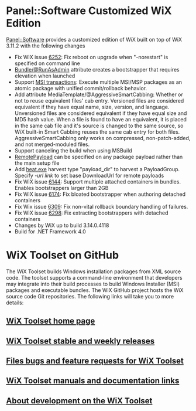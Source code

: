 # Panel::Software Customized WiX Edition

[Panel::Software](http://www.panel-sw.com) provides a customized edition of WiX built on top of WiX 3.11.2 with the following changes

- Fix WiX issue [6252](https://github.com/wixtoolset/issues/issues/6252): Fix reboot on upgrade when "-norestart" is specified on command line
- [Bundle/@RunAsAdmin](https://github.com/wixtoolset/issues/issues/5309) attribute creates a bootstrapper that requires elevation when launched
- Support [MSI transactions](https://github.com/wixtoolset/issues/issues/5386): Execute multiple MSI/MSP packages as an atomic package with unified commit/rollback behavior.
- Add attribute MediaTemplate/@AggressiveSmartCabbing:
  Whether or not to reuse equivalent files' cab entry. Versioned files are considered equivalent if they have equal name, size, version, and language. Unversioned files are considered equivalent if they have equal size and MD5 hash value.
  When a file is found to have an equivalent, it is placed in the same cab file and it's source is changed to the same source, so WiX built-in Smart Cabbing reuses the same cab entry for both files. 
  AggressiveSmartCabbing only works on compressed, non-patch-added, and not merged-moduled files.
- Support canceling the build when using MSBuild
- [RemotePayload](https://wixtoolset.org/documentation/manual/v3/xsd/wix/remotepayload.html) can be specified on any package payload rather than the main setup file
- Add [heat.exe](https://wixtoolset.org/documentation/manual/v3/overview/heat.html) harvest type "payload_dir" to harvest a PayloadGroup. Specify _-url link_ to set base DownloadUrl for remote payloads
- Fix WiX issue [6144](https://github.com/wixtoolset/issues/issues/6144): Support multiple attached containers in bundles. Enables bootstrappers larger than 2GB
- Fix WiX issue [6174](https://github.com/wixtoolset/issues/issues/6174): Fix bloated bootstrapper when authoring detached containers
- Fix Wix issue [6309](https://github.com/wixtoolset/issues/issues/6309): Fix non-vital rollback boundary handling of failures.
- Fix WiX issue [6298](https://github.com/wixtoolset/issues/issues/6298): Fix extracting bootstrappers with detached containers
- Changes by WiX up to build 3.14.0.4118
- Build for .NET Framework 4.0

# WiX Toolset on GitHub
The WiX Toolset builds Windows installation packages from XML source code. The toolset supports a command-line environment that developers may integrate into their build processes to build Windows Installer (MSI) packages and executable bundles. The WiX GitHub project hosts the WiX source code Git repositories. The following links will take you to more details:

## [WiX Toolset home page](http://wixtoolset.org/)
## [WiX Toolset stable and weekly releases](http://wixtoolset.org/releases/)
## [Files bugs and feature requests for WiX Toolset](http://wixtoolset.org/bugs/)
## [WiX Toolset manuals and documentation links](http://wixtoolset.org/documentation/manual/)
## [About development on the WiX Toolset](http://wixtoolset.org/development/)
